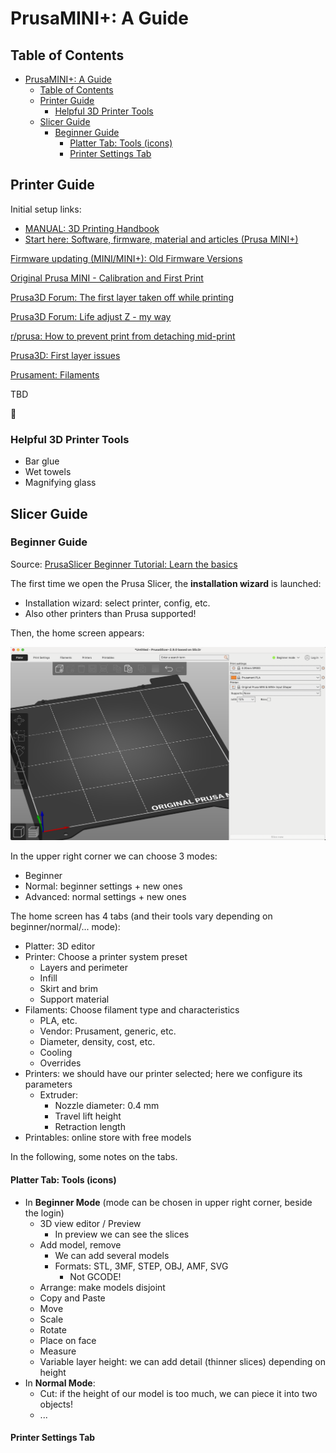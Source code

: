 # PrusaMINI+: A Guide

## Table of Contents

- [PrusaMINI+: A Guide](#prusamini-a-guide)
  - [Table of Contents](#table-of-contents)
  - [Printer Guide](#printer-guide)
    - [Helpful 3D Printer Tools](#helpful-3d-printer-tools)
  - [Slicer Guide](#slicer-guide)
    - [Beginner Guide](#beginner-guide)
      - [Platter Tab: Tools (icons)](#platter-tab-tools-icons)
      - [Printer Settings Tab](#printer-settings-tab)

## Printer Guide

Initial setup links:

- [MANUAL: 3D Printing Handbook](https://cdn.prusa3d.com/downloads/manual/prusa3d_manual_mini_en.pdf)
- [Start here: Software, firmware, material and articles (Prusa MINI+)](https://help.prusa3d.com/tag/mini-2)


[Firmware updating (MINI/MINI+): Old Firmware Versions](https://help.prusa3d.com/article/firmware-updating-mini-mini_124784)

[Original Prusa MINI - Calibration and First Print](https://www.youtube.com/watch?v=6Nip9EnSz7Q)

[Prusa3D Forum: The first layer taken off while printing  ](https://forum.prusa3d.com/forum/general-discussion-announcements-and-releases/the-first-layer-taken-off-while-printing/)

[Prusa3D Forum: Life adjust Z - my way](https://forum.prusa3d.com/forum/original-prusa-i3-mk3s-mk3-assembly-and-first-prints-troubleshooting/life-adjust-z-my-way/)

[r/prusa: How to prevent print from detaching mid-print](https://www.reddit.com/r/prusa/comments/10qvpaw/how_to_prevent_print_from_detaching_midprint/)

[Prusa3D: First layer issues](https://help.prusa3d.com/article/first-layer-issues_1804)

[Prusament: Filaments](https://prusament.com/materials/)

TBD

:construction:

### Helpful 3D Printer Tools

- Bar glue
- Wet towels
- Magnifying glass



## Slicer Guide

### Beginner Guide

Source: [PrusaSlicer Beginner Tutorial: Learn the basics](https://www.youtube.com/watch?v=_kIqMPNQNSw)

The first time we open the Prusa Slicer, the **installation wizard** is launched:

- Installation wizard: select printer, config, etc.
- Also other printers than Prusa supported!

Then, the home screen appears:

![Prusa Slicer Home Screen](./assets/slicer_home_screen.png)

In the upper right corner we can choose 3 modes:

- Beginner
- Normal: beginner settings + new ones
- Advanced: normal settings + new ones

The home screen has 4 tabs (and their tools vary depending on beginner/normal/... mode):

- Platter: 3D editor
- Printer: Choose a printer system preset
  - Layers and perimeter
  - Infill
  - Skirt and brim
  - Support material
- Filaments: Choose filament type and characteristics
  - PLA, etc.
  - Vendor: Prusament, generic, etc.
  - Diameter, density, cost, etc.
  - Cooling
  - Overrides
- Printers: we should have our printer selected; here we configure its parameters
  - Extruder:
    - Nozzle diameter: 0.4 mm
    - Travel lift height
    - Retraction length
- Printables: online store with free models

In the following, some notes on the tabs.

#### Platter Tab: Tools (icons)

- In **Beginner Mode** (mode can be chosen in upper right corner, beside the login)
  - 3D view editor / Preview
    - In preview we can see the slices
  - Add model, remove
    - We can add several models
    - Formats: STL, 3MF, STEP, OBJ, AMF, SVG
      - Not GCODE!
  - Arrange: make models disjoint
  - Copy and Paste
  - Move
  - Scale
  - Rotate
  - Place on face
  - Measure
  - Variable layer height: we can add detail (thinner slices) depending on height
- In **Normal Mode**:
  - Cut: if the height of our model is too much, we can piece it into two objects!
  - ...

#### Printer Settings Tab

